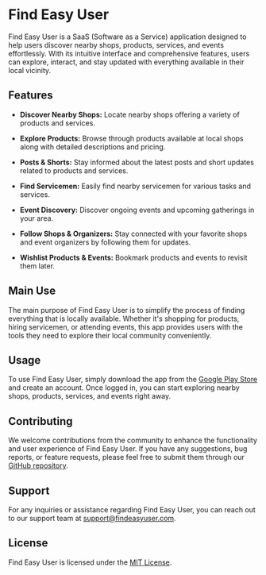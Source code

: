 # Find Easy User

Find Easy User is a SaaS (Software as a Service) application designed to help users discover nearby shops, products, services, and events effortlessly. With its intuitive interface and comprehensive features, users can explore, interact, and stay updated with everything available in their local vicinity.

## Features

- **Discover Nearby Shops:** Locate nearby shops offering a variety of products and services.

- **Explore Products:** Browse through products available at local shops along with detailed descriptions and pricing.

- **Posts & Shorts:** Stay informed about the latest posts and short updates related to products and services.

- **Find Servicemen:** Easily find nearby servicemen for various tasks and services.

- **Event Discovery:** Discover ongoing events and upcoming gatherings in your area.

- **Follow Shops & Organizers:** Stay connected with your favorite shops and event organizers by following them for updates.

- **Wishlist Products & Events:** Bookmark products and events to revisit them later.

## Main Use

The main purpose of Find Easy User is to simplify the process of finding everything that is locally available. Whether it's shopping for products, hiring servicemen, or attending events, this app provides users with the tools they need to explore their local community conveniently.

## Usage

To use Find Easy User, simply download the app from the [Google Play Store](#) and create an account. Once logged in, you can start exploring nearby shops, products, services, and events right away.

## Contributing

We welcome contributions from the community to enhance the functionality and user experience of Find Easy User. If you have any suggestions, bug reports, or feature requests, please feel free to submit them through our [GitHub repository](#).

## Support

For any inquiries or assistance regarding Find Easy User, you can reach out to our support team at [support@findeasyuser.com](mailto:support@findeasyuser.com).

## License

Find Easy User is licensed under the [MIT License](LICENSE).
